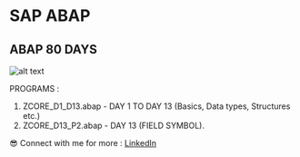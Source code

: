 # SAP ABAP
## ABAP 80 DAYS 
![alt text](SAP-ABAP.jpg)

PROGRAMS : 

1. ZCORE_D1_D13.abap - DAY 1 TO DAY 13 (Basics, Data types, Structures etc.)
2. ZCORE_D13_P2.abap - DAY 13 (FIELD SYMBOL).



😎 Connect with me for more  : 
[LinkedIn](https://www.linkedin.com/in/rahulpillai200010)
